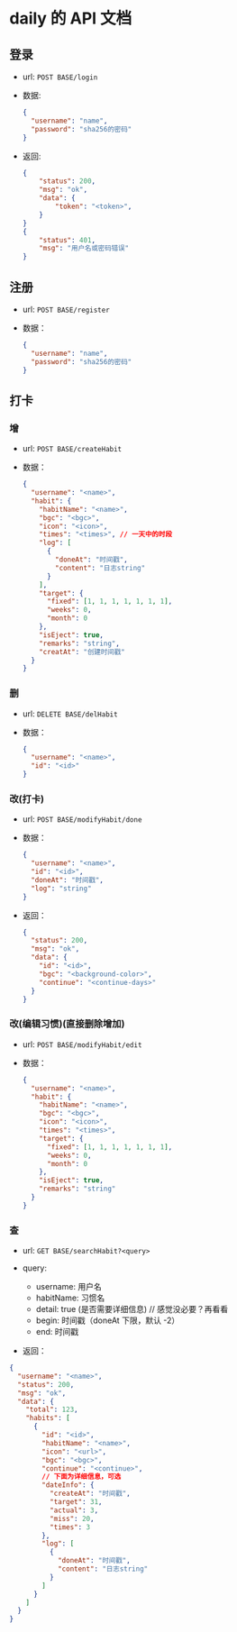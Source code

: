 # daily 的 API 文档

## 登录

- url: `POST BASE/login`

- 数据:

  ```json
  {
    "username": "name",
    "password": "sha256的密码"
  }
  ```

- 返回:

  ```json
  {
      "status": 200,
      "msg": "ok",
      "data": {
          "token": "<token>",
      }
  }
  {
      "status": 401,
      "msg": "用户名或密码错误"
  }
  ```

## 注册

- url: `POST BASE/register`

- 数据：

  ```json
  {
    "username": "name",
    "password": "sha256的密码"
  }
  ```

## 打卡

### 增

- url: `POST BASE/createHabit`

- 数据：

  ```json
  {
    "username": "<name>",
    "habit": {
      "habitName": "<name>",
      "bgc": "<bgc>",
      "icon": "<icon>",
      "times": "<times>", // 一天中的时段
      "log": [
        {
          "doneAt": "时间戳",
          "content": "日志string"
        }
      ],
      "target": {
        "fixed": [1, 1, 1, 1, 1, 1, 1],
        "weeks": 0,
        "month": 0
      },
      "isEject": true,
      "remarks": "string",
      "creatAt": "创建时间戳"
    }
  }
  ```

### 删

- url: `DELETE BASE/delHabit`

- 数据：

  ```json
  {
    "username": "<name>",
    "id": "<id>"
  }
  ```

### 改(打卡)

- url: `POST BASE/modifyHabit/done`

- 数据：

  ```json
  {
    "username": "<name>",
    "id": "<id>",
    "doneAt": "时间戳",
    "log": "string"
  }
  ```

- 返回：

  ```json
  {
    "status": 200,
    "msg": "ok",
    "data": {
      "id": "<id>",
      "bgc": "<background-color>",
      "continue": "<continue-days>"
    }
  }
  ```

### 改(编辑习惯)(直接删除增加)

- url: `POST BASE/modifyHabit/edit`

- 数据：

  ```json
  {
    "username": "<name>",
    "habit": {
      "habitName": "<name>",
      "bgc": "<bgc>",
      "icon": "<icon>",
      "times": "<times>",
      "target": {
        "fixed": [1, 1, 1, 1, 1, 1, 1],
        "weeks": 0,
        "month": 0
      },
      "isEject": true,
      "remarks": "string"
    }
  }
  ```

### 查

- url: `GET BASE/searchHabit?<query>`

- query:

  - username: 用户名
  - habitName: 习惯名
  - detail: true (是否需要详细信息) // 感觉没必要？再看看
  - begin: 时间戳（doneAt 下限，默认 -2）
  - end: 时间戳

- 返回：

```json
{
  "username": "<name>",
  "status": 200,
  "msg": "ok",
  "data": {
    "total": 123,
    "habits": [
      {
        "id": "<id>",
        "habitName": "<name>",
        "icon": "<url>",
        "bgc": "<bgc>",
        "continue": "<continue>",
        // 下面为详细信息，可选
        "dateInfo": {
          "createAt": "时间戳",
          "target": 31,
          "actual": 3,
          "miss": 20,
          "times": 3
        },
        "log": [
          {
            "doneAt": "时间戳",
            "content": "日志string"
          }
        ]
      }
    ]
  }
}
```
